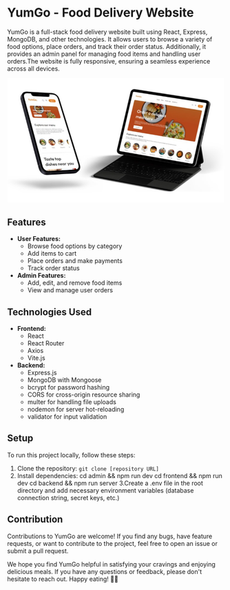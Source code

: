 # YumGo - Food Delivery Website

YumGo is a full-stack food delivery website built using React, Express, MongoDB, and other technologies. It allows users to browse a variety of food options, place orders, and track their order status. Additionally, it provides an admin panel for managing food items and handling user orders.The website is fully responsive, ensuring a seamless experience across all devices.

![Spendify Mockup](/mockup2.jpg)

## Features

- **User Features:**
  - Browse food options by category
  - Add items to cart
  - Place orders and make payments
  - Track order status
- **Admin Features:**
  - Add, edit, and remove food items
  - View and manage user orders

## Technologies Used

- **Frontend:**
  - React
  - React Router
  - Axios
  - Vite.js
- **Backend:**
  - Express.js
  - MongoDB with Mongoose
  - bcrypt for password hashing
  - CORS for cross-origin resource sharing
  - multer for handling file uploads
  - nodemon for server hot-reloading
  - validator for input validation

## Setup
To run this project locally, follow these steps:

1. Clone the repository: `git clone [repository URL]`
2. Install dependencies:
   cd admin && npm run dev
   cd frontend && npm run dev
   cd backend && npm run server
3.Create a .env file in the root directory and add necessary environment variables (database connection string, secret keys, etc.)

## Contribution

Contributions to YumGo are welcome! If you find any bugs, have feature requests, or want to contribute to the project, feel free to open an issue or submit a pull request.

We hope you find YumGo helpful in satisfying your cravings and enjoying delicious meals. If you have any questions or feedback, please don't hesitate to reach out. Happy eating! 🍔🍕
